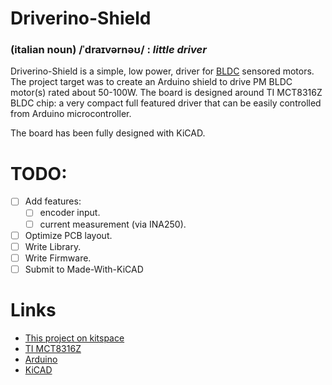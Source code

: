 # Driverino-Shield

### (italian noun) /ˈdraɪvərnəʊ/ : *little driver*

Driverino-Shield is a simple, low power, driver for [BLDC](https://en.wikipedia.org/wiki/Brushless_DC_electric_motor) sensored motors.
The project target was to create an Arduino shield to drive PM BLDC motor(s) rated about 50-100W.
The board is designed around TI MCT8316Z BLDC chip: a very compact full featured driver that can be easily controlled from Arduino microcontroller.

The board has been fully designed with KiCAD.

# TODO:

- [ ] Add features:
   - [ ] encoder input.
   - [ ] current measurement (via INA250).
- [ ] Optimize PCB layout.
- [ ] Write Library.
- [ ] Write Firmware.
- [ ] Submit to Made-With-KiCAD

# Links
* [This project on kitspace](https://kitspace.org/boards/github.com/weirdgyn/driverino-shield/)
* [TI MCT8316Z](https://www.ti.com/product/MCT8316Z?keyMatch=MCT8316Z&tisearch=search-everything)
* [Arduino](https://www.arduino.cc/)
* [KiCAD](https://www.kicad.org/)
